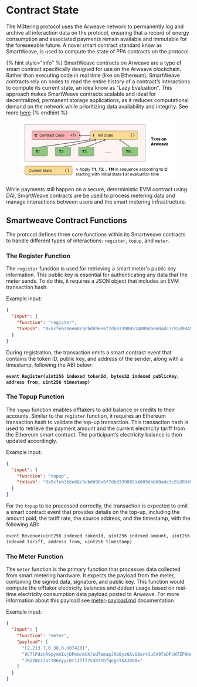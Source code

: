 # Contract State

The M3tering protocol uses the Arweave network to permanently log and archive all interaction data on the protocol, ensuring that a record of energy consumption and associated payments remain available and immutable for the foreseeable future. A novel smart contract standard know as SmartWeave, is used to compute the state of PPA contracts on the protocol.&#x20;

{% hint style="info" %}
SmartWeave contracts on Arweave are a type of smart contract specifically designed for use on the Arweave blockchain. Rather than executing code in real time (like on Ethereum), SmartWeave contracts rely on nodes to read the entire history of a contract’s interactions to compute its current state, an idea know as "Lazy Evaluation". This approach makes SmartWeave contracts scalable and ideal for decentralized, permanent storage applications, as it reduces computational demand on the network while prioritizing data availability and integrity. See more [here](https://dev.to/fllstck/smart-contracts-on-arweave-46l8)
{% endhint %}

<figure><img src="../.gitbook/assets/image.png" alt=""><figcaption></figcaption></figure>

While payments still happen on a secure, deterministic EVM contract using DAI, SmartWeave contracts are be used to process metering data and manage interactions between users and the smart metering infrastructure.

## Smartweave Contract Functions

The protocol defines three core functions within its Smartweave contracts to handle different types of interactions: `register`, `topup`, and `meter`.

### **The Register Function**

The `register` function is used for retrieving a smart meter's public key information. This public key is essential for authenticating any data that the meter sends. To do this, it requires a JSON object that includes an EVM transaction hash.&#x20;

Example input:

```json
{
  "input": {
    "function": "register",
    "txHash": "0x5cfeb3b6e68c9cbdd96e6f7db033900514009db660adc3c81d98495e6600506b"
  }
}
```

During registration, the transaction emits a smart contract event that contains the token ID, public key, and address of the sender, along with a timestamp, following the ABI below:

<pre class="language-solidity"><code class="lang-solidity"><strong>event Register(uint256 indexed tokenId, bytes32 indexed publicKey, address from, uint256 timestamp)
</strong></code></pre>

### **The Topup Function**

The `topup` function enables offtakers to add balance or credits to their accounts. Similar to the `register` function, it requires an Ethereum transaction hash to validate the top-up transaction. This transaction hash is used to retrieve the payment amount and the current electricity tariff from the Ethereum smart contract. The participant’s electricity balance is then updated accordingly.

Example input:

```json
{
  "input": {
    "function": "topup",
    "txHash": "0x5cfeb3b6e68c9cbdd96e6f7db033900514009db660adc3c81d98495e6600506b"
  }
}
```

For the `topup` to be processed correctly, the transaction is expected to emit a smart contract event that provides details on the top-up, including the amount paid, the tariff rate, the source address, and the timestamp, with the following ABI:

```solidity
event Revenue(uint256 indexed tokenId, uint256 indexed amount, uint256 indexed tariff, address from, uint256 timestamp)
```

### **The Meter Function**

The `meter` function is the primary function that processes data collected from smart metering hardware. It expects the payload from the meter, containing the signed data, signature, and public key. This function would compute the offtaker electricity balances and deduct usage based on real-time electricity consumption data payload posted to Arweave. For more information about this payload see [meter-payload.md](meter-payload.md "mention") documentation

Example input:

```json
{
  "input": {
    "function": "meter",
    "payload": [
      "[2,213.7,0.38,0.007420]",
      "9C7lPdznR9pymAIvjDPmm/mVX/uUTemapJRb8yzGKvG8or43u6V97oDPcW7ZP9HeHRZrGEf1iIkyLixAVdWsDg==",
      "JR2VNczJacY86eyyCBr1iTTT7vxKtYbfqegeTkXJD88="
    ]
  }
}
```
